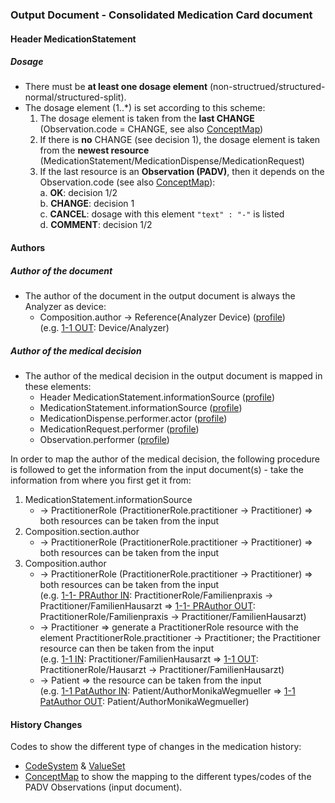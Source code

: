 ### Output Document - Consolidated Medication Card document

#### Header MedicationStatement
##### Dosage
* There must be **at least one dosage element** (non-structrued/structured-normal/structured-split).
* The dosage element (1..*) is set according to this scheme:
   1. The dosage element is taken from the **last CHANGE** (Observation.code = CHANGE, see also [ConceptMap](ConceptMap-ihe-padv-to-analyzer-history-changes.html))
   2. If there is **no** CHANGE (see decision 1), the dosage element is taken from the **newest resource** (MedicationStatement/MedicationDispense/MedicationRequest)
   3. If the last resource is an **Observation (PADV)**, then it depends on the Observation.code (see also [ConceptMap](ConceptMap-ihe-padv-to-analyzer-history-changes.html)):   
      a. **OK**: decision 1/2   
      b. **CHANGE**: decision 1   
      c. **CANCEL**: dosage with this element `"text" : "-"` is listed   
      d. **COMMENT**:  decision 1/2   

#### Authors
##### Author of the document
* The author of the document in the output document is always the Analyzer as device:   
   * Composition.author -> Reference(Analyzer Device) ([profile](StructureDefinition-analyzer-out-composition.html))   
     (e.g. [1-1 OUT](Bundle-1-1-ConsolidatedMedicationCard.json.html): Device/Analyzer)

##### Author of the medical decision
* The author of the medical decision in the output document is mapped in these elements:
   * Header MedicationStatement.informationSource ([profile](StructureDefinition-analyzer-medicationstatement-header.html))
   * MedicationStatement.informationSource ([profile](StructureDefinition-analyzer-medicationstatement.html))
   * MedicationDispense.performer.actor ([profile](StructureDefinition-analyzer-medicationdispense.html))
   * MedicationRequest.performer ([profile](StructureDefinition-analyzer-medicationrequest.html))
   * Observation.performer ([profile](StructureDefinition-analyzer-observationpadv.html))

In order to map the author of the medical decision, the following procedure is followed to get the information from the input document(s) - take the information from where you first get it from:
   1. MedicationStatement.informationSource   
      * -> PractitionerRole (PractitionerRole.practitioner -> Practitioner) => both resources can be taken from the input
   2. Composition.section.author   
      * -> PractitionerRole (PractitionerRole.practitioner -> Practitioner) => both resources can be taken from the input
   3. Composition.author   
      * -> PractitionerRole (PractitionerRole.practitioner -> Practitioner) => both resources can be taken from the input    
        (e.g. [1-1- PRAuthor IN](Parameters-1-1-PRAuthor-Input-Analyzer.json.html): PractitionerRole/Familienpraxis -> Practitioner/FamilienHausarzt => [1-1- PRAuthor OUT](Bundle-1-1-PRAuthor-ConsolidatedMedicationCard.json.html): PractitionerRole/Familienpraxis -> Practitioner/FamilienHausarzt) 
      * -> Practitioner => generate a PractitionerRole resource with the element PractitionerRole.practitioner -> Practitioner; the Practitioner resource can then be taken from the input   
        (e.g. [1-1 IN](Parameters-1-1-Input-Analyzer.json.html): Practitioner/FamilienHausarzt => [1-1 OUT](Bundle-1-1-ConsolidatedMedicationCard.json.html): PractitionerRole/Hausarzt -> Practitioner/FamilienHausarzt)   
      * -> Patient => the resource can be taken from the input   
        (e.g. [1-1 PatAuthor IN](Parameters-1-1-PatAuthor-Input-Analyzer.json.html): Patient/AuthorMonikaWegmueller => [1-1 PatAuthor OUT](Bundle-1-1-PatAuthor-ConsolidatedMedicationCard.json.html): Patient/AuthorMonikaWegmueller)  

#### History Changes
Codes to show the different type of changes in the medication history:
* [CodeSystem](CodeSystem-history-changes.html) & [ValueSet](ValueSet-history-changes.html)
* [ConceptMap](ConceptMap-ihe-padv-to-analyzer-history-changes.html) to show the mapping to the different types/codes of the PADV Observations (input document).